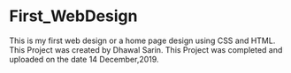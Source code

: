 # First_WebDesign
This is my first web design or a home page design using CSS and HTML.
This Project was created by Dhawal Sarin.
This Project was completed and uploaded on the date 14 December,2019.
